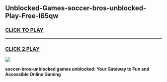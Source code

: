 
## Unblocked-Games-soccer-bros-unblocked-Play-Free-l65qw
<h3>
<a href="https://premium76.site?title=soccer-bros-unblocked&ref=17A">CLICK TO PLAY</a></h3>
<hr>

<h3>
<a href="https://premium76.site?title=soccer-bros-unblocked&ref=17A">CLICK 2 PLAY</a>
  
</h3>

<a href="https://premium76.site?title=soccer-bros-unblocked&ref=17A"><img src="https://clearcache.store/games.png"></a>


**soccer-bros-unblocked games unblocked: Your Gateway to Fun and Accessible Online Gaming**
